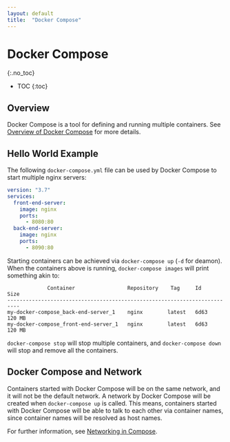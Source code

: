 ```yaml
---
layout: default
title:  "Docker Compose"
---
```


# Docker Compose
{:.no_toc}

* TOC
{:toc}

## Overview
Docker Compose is a tool for defining and running multiple containers. See [Overview of Docker Compose](https://docs.docker.com/compose/) for more details.

## Hello World Example
The following `docker-compose.yml` file can be used by Docker Compose to start multiple nginx servers:

```yml
version: "3.7"
services:
  front-end-server:
    image: nginx
    ports:
      - 8080:80
  back-end-server:
    image: nginx
    ports:
      - 8090:80
```

Starting containers can be achieved via `docker-compose up` (`-d` for deamon). When the containers above is running, `docker-compose images` will print something akin to:

```plaintext
             Container                 Repository    Tag     Id      Size 
--------------------------------------------------------------------------
my-docker-compose_back-end-server_1    nginx        latest   6d63   120 MB
my-docker-compose_front-end-server_1   nginx        latest   6d63   120 MB
```

`docker-compose stop` will stop multiple containers, and `docker-compose down` will stop and remove all the containers.

## Docker Compose and Network
Containers started with Docker Compose will be on the same network, and it will not be the default network. A network by Docker Compose will be created when `docker-compose up` is called. This means, containers started with Docker Compose will be able to talk to each other via container names, since container names will be resolved as host names.

For further information, see [Networking in Compose](https://docs.docker.com/compose/networking/).